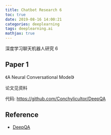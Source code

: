 ```yaml
---
title: Chatbot Research 6
toc: true
date: 2019-08-16 14:00:21
categories: deeplearning
tags: deeplearning.ai
mathjax: true
---
```


<script type="text/x-mathjax-config">
  MathJax.Hub.Config({
    extensions: ["tex2jax.js"],
    jax: ["input/TeX"],
    tex2jax: {
      inlineMath: [ ['$','$'], ['\\(','\\)'] ],
      displayMath: [ ['$$','$$']],
      processEscapes: true
    }
  });
</script>
<script type="text/javascript" src="https://cdn.mathjax.org/mathjax/latest/MathJax.js?config=TeX-AMS_HTML,http://myserver.com/MathJax/config/local/local.js">
</script>

深度学习聊天机器人研究 6

<!-- more -->

## Paper 1

《A Neural Conversational Model》

论文见资料

代码: https://github.com/Conchylicultor/DeepQA

## Reference

- [DeepQA][1]

[1]: https://github.com/Conchylicultor/DeepQA
